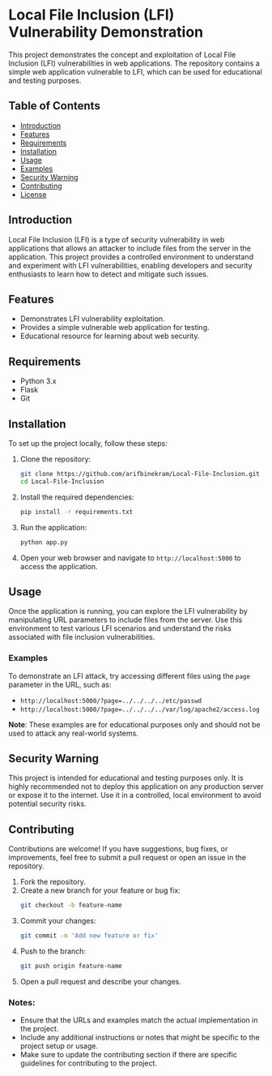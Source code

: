 
# Local File Inclusion (LFI) Vulnerability Demonstration

This project demonstrates the concept and exploitation of Local File Inclusion (LFI) vulnerabilities in web applications. The repository contains a simple web application vulnerable to LFI, which can be used for educational and testing purposes.

## Table of Contents

- [Introduction](#introduction)
- [Features](#features)
- [Requirements](#requirements)
- [Installation](#installation)
- [Usage](#usage)
- [Examples](#examples)
- [Security Warning](#security-warning)
- [Contributing](#contributing)
- [License](#license)

## Introduction

Local File Inclusion (LFI) is a type of security vulnerability in web applications that allows an attacker to include files from the server in the application. This project provides a controlled environment to understand and experiment with LFI vulnerabilities, enabling developers and security enthusiasts to learn how to detect and mitigate such issues.

## Features

- Demonstrates LFI vulnerability exploitation.
- Provides a simple vulnerable web application for testing.
- Educational resource for learning about web security.

## Requirements

- Python 3.x
- Flask
- Git

## Installation

To set up the project locally, follow these steps:

1. Clone the repository:
   ```bash
   git clone https://github.com/arifbinekram/Local-File-Inclusion.git
   cd Local-File-Inclusion
   ```

2. Install the required dependencies:
   ```bash
   pip install -r requirements.txt
   ```

3. Run the application:
   ```bash
   python app.py
   ```

4. Open your web browser and navigate to `http://localhost:5000` to access the application.

## Usage

Once the application is running, you can explore the LFI vulnerability by manipulating URL parameters to include files from the server. Use this environment to test various LFI scenarios and understand the risks associated with file inclusion vulnerabilities.

### Examples

To demonstrate an LFI attack, try accessing different files using the `page` parameter in the URL, such as:

- `http://localhost:5000/?page=../../../../etc/passwd`
- `http://localhost:5000/?page=../../../../var/log/apache2/access.log`

**Note**: These examples are for educational purposes only and should not be used to attack any real-world systems.

## Security Warning

This project is intended for educational and testing purposes only. It is highly recommended not to deploy this application on any production server or expose it to the internet. Use it in a controlled, local environment to avoid potential security risks.

## Contributing

Contributions are welcome! If you have suggestions, bug fixes, or improvements, feel free to submit a pull request or open an issue in the repository.

1. Fork the repository.
2. Create a new branch for your feature or bug fix:
   ```bash
   git checkout -b feature-name
   ```
3. Commit your changes:
   ```bash
   git commit -m 'Add new feature or fix'
   ```
4. Push to the branch:
   ```bash
   git push origin feature-name
   ```
5. Open a pull request and describe your changes.

### Notes:

- Ensure that the URLs and examples match the actual implementation in the project.
- Include any additional instructions or notes that might be specific to the project setup or usage.
- Make sure to update the contributing section if there are specific guidelines for contributing to the project.
